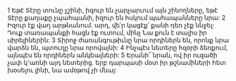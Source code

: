 1 Եթէ Տէրը տունը չշինի,
իզուր են չարչարւում այն շինողները,
եթէ Տէրը քաղաքը չպահպանի, իզուր են հսկում պահապանները նրա:
2 Իզուր էք վաղ արթնանում.
արդ, վե՛ր կացէք՝ քանի դեռ չէք ննջել: Դուք տառապանքի հացն էք ուտում,
մինչ Նա քուն է տալիս իր սիրելիներին:
3 Տիրոջ ժառանգութիւնը նրա որդիներն են,
որոնք նրա վարձն են,
պտուղը նրա որովայնի:
4 Ինչպէս նետերը հզօրի ձեռքում,
այնպէս են որդիներն անկեալների:
5 Երանի՜ նրան, ով իր ուզածի չափ կ՚առնի այդ նետերից.
երբ դարպասի մօտ իր թշնամիների հետ խօսելու լինի,
նա ամօթով չի մնայ:
